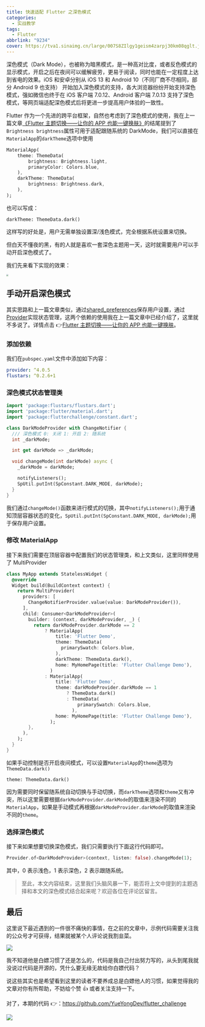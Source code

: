 ```yaml
---
title: 快速适配 Flutter 之深色模式
categories:
  - 实战教学
tags:
  - Flutter
abbrlink: "9234"
cover: https://tva1.sinaimg.cn/large/007S8ZIlgy1geism4zarpj30km08qglt.jpg
---
```


深色模式（Dark Mode），也被称为暗黑模式，是一种高对比度，或者反色模式的显示模式，开启之后在夜间可以缓解疲劳，更易于阅读，同时也能在一定程度上达到省电的效果。iOS 和安卓分别从 iOS 13 和 Android 10（不同厂商不尽相同，部分 Android 9 也支持） 开始加入深色模式的支持，各大浏览器纷纷开始支持深色模式，强如微信也终于在 iOS 客户端 7.0.12、Android 客户端 7.0.13 支持了深色模式，等网页端适配深色模式后将更进一步提高用户体验的一致性。

Flutter 作为一个先进的跨平台框架，自然也考虑到了深色模式的使用，我在上一篇文章[《Flutter 主题切换——让你的 APP 也能一键换肤》](https://juejin.im/post/5ea2b8b5e51d4546d72d5007)的结尾提到了`Brightness brightness`属性可用于适配跟随系统的 DarkMode，我们可以直接在`MaterialApp`的`darkTheme`选项中使用

```dart
MaterialApp(
    theme: ThemeData(
        brightness: Brightness.light,
        primaryColor: Colors.blue,
    ),
    darkTheme: ThemeData(
        brightness: Brightness.dark,
    ),
);
```

也可以写成：

```
darkTheme: ThemeData.dark()
```

这样写的好处是，用户无需单独设置深/浅色模式，完全根据系统设置来切换。

但白天不懂夜的黑，有的人就是喜欢一套深色主题用一天，这时就需要用户可以手动开启深色模式了。

我们先来看下实现的效果：

<img src="https://tva1.sinaimg.cn/large/007S8ZIlgy1geitge3bqdg30u01t0x6u.gif" style="zoom: 33%;" />

## 手动开启深色模式

其实思路和上一篇文章类似，通过[shared_preferences](https://github.com/flutter/plugins/tree/master/packages/shared_preferences#usage)保存用户设置，通过[Provider](https://pub.dev/packages/provider)实现状态管理，这两个依赖的使用我在上一篇文章中已经介绍了，这里就不多说了。详情点击 👉[Flutter 主题切换——让你的 APP 也能一键换肤](https://juejin.im/post/5ea2b8b5e51d4546d72d5007#heading-0)。

### 添加依赖

我们在`pubspec.yaml`文件中添加如下内容：

```yaml
provider: ^4.0.5
flustars: ^0.2.6+1
```

### 深色模式状态管理类

```dart
import 'package:flustars/flustars.dart';
import 'package:flutter/material.dart';
import 'package:flutterchallenge/constant.dart';

class DarkModeProvider with ChangeNotifier {
  /// 深色模式 0: 关闭 1: 开启 2: 随系统
  int _darkMode;

  int get darkMode => _darkMode;

  void changeMode(int darkMode) async {
    _darkMode = darkMode;

    notifyListeners();
    SpUtil.putInt(SpConstant.DARK_MODE, darkMode);
  }
}
```

我们通过`changeMode()`函数来进行模式的切换，其中`notifyListeners();`用于通知顶层容器状态的变化，`SpUtil.putInt(SpConstant.DARK_MODE, darkMode);`用于保存用户设置。

### 修改 MaterialApp

接下来我们需要在顶层容器中配置我们的状态管理类，和上文类似，这里同样使用了 MultiProvider

```dart
class MyApp extends StatelessWidget {
  @override
  Widget build(BuildContext context) {
    return MultiProvider(
      providers: [
        ChangeNotifierProvider.value(value: DarkModeProvider()),
      ],
      child: Consumer<DarkModeProvider>(
        builder: (context, darkModeProvider, _) {
          return darkModeProvider.darkMode == 2
              ? MaterialApp(
                  title: 'Flutter Demo',
                  theme: ThemeData(
                    primarySwatch: Colors.blue,
                  ),
                  darkTheme: ThemeData.dark(),
                  home: MyHomePage(title: 'Flutter Challenge Demo'),
                )
              : MaterialApp(
                  title: 'Flutter Demo',
                  theme: darkModeProvider.darkMode == 1
                      ? ThemeData.dark()
                      : ThemeData(
                          primarySwatch: Colors.blue,
                        ),
                  home: MyHomePage(title: 'Flutter Challenge Demo'),
                );
        },
      ),
    );
  }
}
```

如果手动控制是否开启夜间模式，可以设置`MaterialApp`的`theme`选项为`ThemeData.dark()`

```
theme: ThemeData.dark()
```

因为需要同时保留随系统自动切换与手动切换，而`darkTheme`选项和`theme`又有冲突，所以这里需要根据`darkModeProvider.darkMode`的取值来渲染不同的`MaterialApp`，如果是手动模式再根据`darkModeProvider.darkMode`的取值来渲染不同的`theme`。

### 选择深色模式

接下来如果想要切换深色模式，我们只需要执行下面这行代码即可。

```dart
Provider.of<DarkModeProvider>(context, listen: false).changeMode(1);
```

其中，0 表示浅色，1 表示深色，2 表示跟随系统。

> 至此，本文内容结束，这里我们头脑风暴一下，能否将上文中提到的主题选择和本文的深色模式结合起来呢？欢迎各位在评论区留言。

## 最后

这里说下最近遇到的一件很不痛快的事情，在之前的文章中，示例代码需要关注我的公众号才可获得，结果就被某个人评论说我割韭菜。

![](https://tva1.sinaimg.cn/large/007S8ZIlgy1geiu47gmhtj30yk064q3w.jpg)

我不知道他是白嫖习惯了还是怎么的，代码是我自己付出努力写的，从头到尾我就没说过代码是开源的，凭什么要无缘无故给你白嫖代码？

说这些其实也是希望看到这里的读者不要养成总是白嫖他人的习惯，如果觉得我的文章对你有所帮助，不妨给个赞 👍 或者关注支持一下。

对了，本期的代码 👉：https://github.com/YueYongDev/flutter_challenge

![](https://tva1.sinaimg.cn/large/007S8ZIlgy1geiudxpj5xj30go0goabc.jpg)
